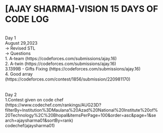 # [AJAY SHARMA]-VISION 15 DAYS OF CODE LOG
<br>
Day 1
<br>
   August 29,2023
   <br>
   -> Revised STL
   <br>
   -> Questions
   <br>
     1. A-team (https://codeforces.com/submissions/ajay.16)
     <br>
     2. A-twin (https://codeforces.com/submissions/ajay.16)
     <br>
     3.1399B - Gifts Fixing (https://codeforces.com/submissions/ajay.16)
     <br>
     4. Good array (https://codeforces.com/contest/1856/submission/220981170)
<br>
<br>
<br>
Day 2
<br>
1.Contest given on code chef (https://www.codechef.com/rankings/AUG23D?filterBy=Institution%3DMaulana%20Azad%20National%20Institute%20of%20Technology%2C%20Bhopal&itemsPerPage=100&order=asc&page=1&search=ajaysharma01&sortBy=rank)
<br>
codechef(ajaysharma01)
